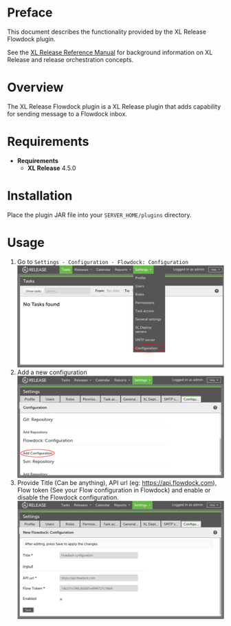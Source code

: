 # Preface #

This document describes the functionality provided by the XL Release Flowdock plugin.

See the [XL Release Reference Manual](https://docs.xebialabs.com/xl-release/4.5.x/reference_manual.html) for background information on XL Release and release orchestration concepts.

# Overview #

The XL Release Flowdock plugin is a XL Release plugin that adds capability for sending message to a Flowdock inbox.

# Requirements #

* **Requirements**
	* **XL Release** 4.5.0

# Installation #

Place the plugin JAR file into your `SERVER_HOME/plugins` directory.

# Usage #

1. Go to `Settings - Configuration - Flowdock: Configuration`
   ![Flowdock configuration part 1](/src/doc/resources/images/Flowdock_configuration_1.png?raw=true "Flowdock configuration part 1")
2. Add a new configuration
   ![Flowdock configuration part 2](/src/doc/resources/images/Flowdock_configuration_2.png?raw=true "Flowdock configuration part 2")
3. Provide Title (Can be anything), API url (eg: https://api.flowdock.com), Flow token (See your Flow configuration in Flowdock) and enable or disable the Flowdock configuration.
   ![Flowdock configuration part 3](/src/doc/resources/images/Flowdock_configuration_3.png?raw=true "Flowdock configuration part 3")
